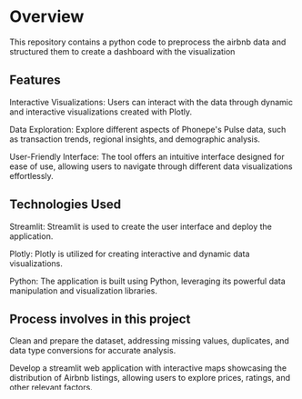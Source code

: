 # Overview
This repository contains a python code to preprocess the airbnb data and structured them to create a dashboard with the visualization

## Features
Interactive Visualizations: Users can interact with the data through dynamic and interactive visualizations created with Plotly.

Data Exploration: Explore different aspects of Phonepe's Pulse data, such as transaction trends, regional insights, and demographic analysis.

User-Friendly Interface: The tool offers an intuitive interface designed for ease of use, allowing users to navigate through different data visualizations effortlessly.

## Technologies Used
Streamlit: Streamlit is used to create the user interface and deploy the application.

Plotly: Plotly is utilized for creating interactive and dynamic data visualizations.

Python: The application is built using Python, leveraging its powerful data manipulation and visualization libraries.

## Process involves in this project
Clean and prepare the dataset, addressing missing values, duplicates, and data type conversions for accurate analysis.

Develop a streamlit web application with interactive maps showcasing the distribution of Airbnb listings, allowing users to explore prices, ratings, and other relevant factors.

Conduct price analysis and visualization, exploring variations based on location, property type, and seasons using dynamic plots and charts.

Analyze availability patterns across seasons, visualizing occupancy rates and demand fluctuations using suitable visualizations.

Investigate location-based insights by extracting and visualizing data for specific regions or neighborhoods.

Create interactive visualizations that enable users to filter and drill down into the data.
